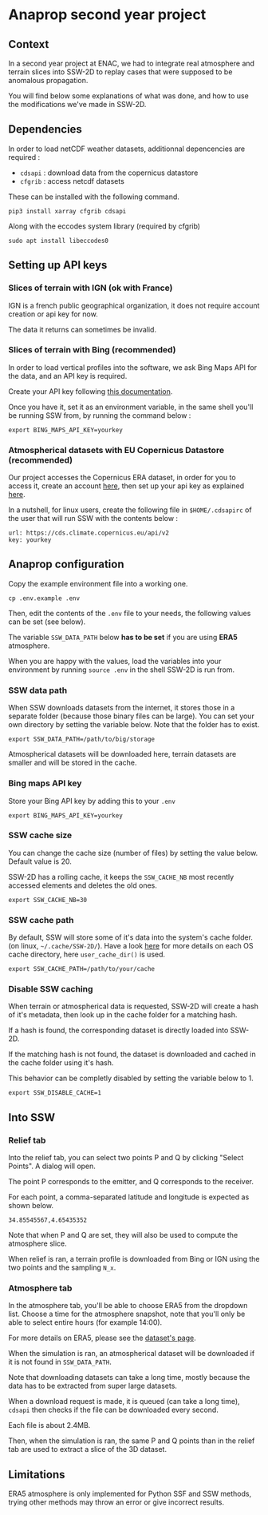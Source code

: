 # Anaprop second year project

## Context

In a second year project at ENAC, we had to integrate real atmosphere and terrain slices into SSW-2D to replay cases that were supposed to be anomalous propagation.

You will find below some explanations of what was done, and how to use the modifications we've made in SSW-2D.

## Dependencies

In order to load netCDF weather datasets, additionnal depencencies are required :

* ```cdsapi``` : download data from the copernicus datastore
* ```cfgrib``` : access netcdf datasets

These can be installed with the following command.

```pip3 install xarray cfgrib cdsapi```

Along with the eccodes system library (required by cfgrib)

```sudo apt install libeccodes0```

## Setting up API keys

### Slices of terrain with IGN (ok with France)

IGN is a french public geographical organization, it does not require account creation or api key for now.

The data it returns can sometimes be invalid.

### Slices of terrain with Bing (recommended)

In order to load vertical profiles into the software, we ask Bing Maps API for the data, and an API key is required.

Create your API key following [this documentation](https://learn.microsoft.com/en-us/bingmaps/getting-started/bing-maps-dev-center-help/getting-a-bing-maps-key).

Once you have it, set it as an environment variable, in the same shell you'll be running SSW from, by running the command below :

```export BING_MAPS_API_KEY=yourkey```

### Atmospherical datasets with EU Copernicus Datastore (recommended)

Our project accesses the Copernicus ERA dataset, in order for you to access it, create an account [here](https://cds.climate.copernicus.eu/user/register), then set up your api key as explained [here](https://cds.climate.copernicus.eu/api-how-to).

In a nutshell, for linux users, create the following file in ```$HOME/.cdsapirc``` of the user that will run SSW with the contents below :

```
url: https://cds.climate.copernicus.eu/api/v2
key: yourkey
```

## Anaprop configuration

Copy the example environment file into a working one.

```
cp .env.example .env
```

Then, edit the contents of the ```.env``` file to your needs, the following values can be set (see below).

The variable ```SSW_DATA_PATH``` below **has to be set** if you are using **ERA5** atmosphere.

When you are happy with the values, load the variables into your environment by running ```source .env``` in the shell SSW-2D is run from.

### SSW data path

When SSW downloads datasets from the internet, it stores those in a separate folder (because those binary files can be large). You can set your own directory by setting the variable below. Note that the folder has to exist.

```
export SSW_DATA_PATH=/path/to/big/storage
```

Atmospherical datasets will be downloaded here, terrain datasets are smaller and will be stored in the cache.

### Bing maps API key

Store your Bing API key by adding this to your ```.env```

```
export BING_MAPS_API_KEY=yourkey
```

### SSW cache size

You can change the cache size (number of files) by setting the value below. Default value is 20.

SSW-2D has a rolling cache, it keeps the ```SSW_CACHE_NB``` most recently accessed elements and deletes the old ones.

```
export SSW_CACHE_NB=30
```

### SSW cache path

By default, SSW will store some of it's data into the system's cache folder. (on linux, ```~/.cache/SSW-2D/```). Have a look [here](https://github.com/platformdirs/platformdirs) for more details on each OS cache directory, here ```user_cache_dir()``` is used.

```
export SSW_CACHE_PATH=/path/to/your/cache
```

### Disable SSW caching

When terrain or atmospherical data is requested, SSW-2D will create a hash of it's metadata, then look up in the cache folder for a matching hash.

If a hash is found, the corresponding dataset is directly loaded into SSW-2D.

If the matching hash is not found, the dataset is downloaded and cached in the cache folder using it's hash.

This behavior can be completly disabled by setting the variable below to 1.

```
export SSW_DISABLE_CACHE=1
```

## Into SSW

### Relief tab

Into the relief tab, you can select two points P and Q by clicking "Select Points". A dialog will open.

The point P corresponds to the emitter, and Q corresponds to the receiver.

For each point, a comma-separated latitude and longitude is expected as shown below.

```
34.85545567,4.65435352
```

Note that when P and Q are set, they will also be used to compute the atmosphere slice.

When relief is ran, a terrain profile is downloaded from Bing or IGN using the two points and the sampling ```N_x```.

### Atmosphere tab

In the atmosphere tab, you'll be able to choose ERA5 from the dropdown list. Choose a time for the atmosphere snapshot, note that you'll only be able to select entire hours (for example 14:00). 

For more details on ERA5, please see the [dataset's page](https://cds.climate.copernicus.eu/cdsapp#!/dataset/reanalysis-era5-single-levels?tab=overview).

When the simulation is ran, an atmospherical dataset will be downloaded if it is not found in ```SSW_DATA_PATH```. 

Note that downloading datasets can take a long time, mostly because the data has to be extracted from super large datasets.

When a download request is made, it is queued (can take a long time), ```cdsapi``` then checks if the file can be downloaded every second.

Each file is about 2.4MB.

Then, when the simulation is ran, the same P and Q points than in the relief tab are used to extract a slice of the 3D dataset.

## Limitations

ERA5 atmosphere is only implemented for Python SSF and SSW methods, trying other methods may throw an error or give incorrect results.